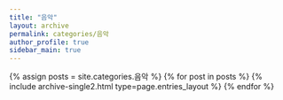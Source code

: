 ```yaml
---
title: "음악"
layout: archive
permalink: categories/음악
author_profile: true
sidebar_main: true
---
```


{% assign posts = site.categories.음악 %}
{% for post in posts %} {% include archive-single2.html type=page.entries_layout %} {% endfor %}
